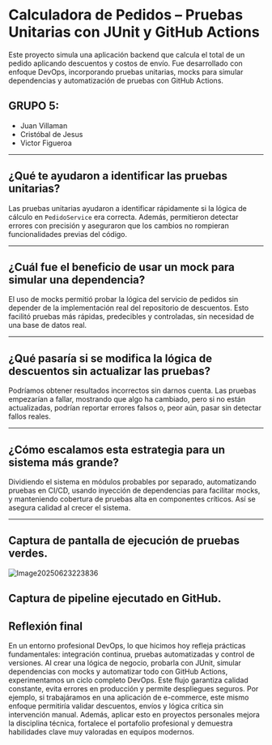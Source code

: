 # Calculadora de Pedidos – Pruebas Unitarias con JUnit y GitHub Actions

Este proyecto simula una aplicación backend que calcula el total de un pedido aplicando descuentos y costos de envío. Fue desarrollado con enfoque DevOps, incorporando pruebas unitarias, mocks para simular dependencias y automatización de pruebas con GitHub Actions.

## GRUPO 5:
- Juan Villaman  
- Cristóbal de Jesus  
- Victor Figueroa  

---

## ¿Qué te ayudaron a identificar las pruebas unitarias?

Las pruebas unitarias ayudaron a identificar rápidamente si la lógica de cálculo en `PedidoService` era correcta. Además, permitieron detectar errores con precisión y aseguraron que los cambios no rompieran funcionalidades previas del código.

---

## ¿Cuál fue el beneficio de usar un mock para simular una dependencia?

El uso de mocks permitió probar la lógica del servicio de pedidos sin depender de la implementación real del repositorio de descuentos. Esto facilitó pruebas más rápidas, predecibles y controladas, sin necesidad de una base de datos real.

---

## ¿Qué pasaría si se modifica la lógica de descuentos sin actualizar las pruebas?

Podríamos obtener resultados incorrectos sin darnos cuenta. Las pruebas empezarían a fallar, mostrando que algo ha cambiado, pero si no están actualizadas, podrían reportar errores falsos o, peor aún, pasar sin detectar fallos reales.

---

## ¿Cómo escalamos esta estrategia para un sistema más grande?

Dividiendo el sistema en módulos probables por separado, automatizando pruebas en CI/CD, usando inyección de dependencias para facilitar mocks, y manteniendo cobertura de pruebas alta en componentes críticos. Así se asegura calidad al crecer el sistema.

---
## Captura de pantalla de ejecución de pruebas verdes.
![Image20250623223836](https://github.com/user-attachments/assets/6af49119-e9e8-43d9-a1d1-3c9c317f4b81)
## Captura de pipeline ejecutado en GitHub.



## Reflexión final

En un entorno profesional DevOps, lo que hicimos hoy refleja prácticas fundamentales: integración continua, pruebas automatizadas y control de versiones. Al crear una lógica de negocio, probarla con JUnit, simular dependencias con mocks y automatizar todo con GitHub Actions, experimentamos un ciclo completo DevOps. Este flujo garantiza calidad constante, evita errores en producción y permite despliegues seguros. Por ejemplo, si trabajáramos en una aplicación de e-commerce, este mismo enfoque permitiría validar descuentos, envíos y lógica crítica sin intervención manual. Además, aplicar esto en proyectos personales mejora la disciplina técnica, fortalece el portafolio profesional y demuestra habilidades clave muy valoradas en equipos modernos.
